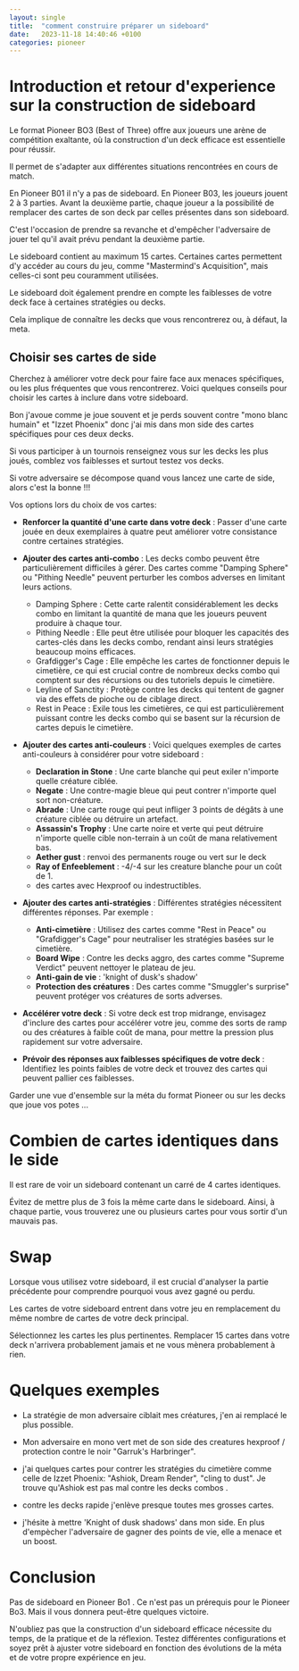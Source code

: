 ```yaml
---
layout: single
title:  "comment construire préparer un sideboard"
date:   2023-11-18 14:40:46 +0100
categories: pioneer
---
```


# Introduction et retour d'experience sur la construction de sideboard

Le format Pioneer BO3 (Best of Three) offre aux joueurs une arène de compétition exaltante, où la construction d'un deck efficace est essentielle pour réussir.

Il permet de s'adapter aux différentes situations rencontrées en cours de match.

En Pioneer B01 il n'y a pas de sideboard. En Pioneer B03, les joueurs jouent 2 à 3 parties. Avant la deuxième partie, chaque joueur a la possibilité de remplacer des cartes de son deck par celles présentes dans son sideboard.

C'est l'occasion de prendre sa revanche et d'empêcher l'adversaire de jouer tel qu'il avait prévu pendant la deuxième partie.

Le sideboard contient au maximum 15 cartes. Certaines cartes permettent d'y accéder au cours du jeu, comme "Mastermind's Acquisition", mais celles-ci sont peu couramment utilisées.

Le sideboard doit également prendre en compte les faiblesses de votre deck face à certaines stratégies ou decks.

Cela implique de connaître les decks que vous rencontrerez ou, à défaut, la meta.

## Choisir ses cartes de side

Cherchez à améliorer votre deck pour faire face aux menaces spécifiques, ou les plus fréquentes que vous rencontrerez. Voici quelques conseils pour choisir les cartes à inclure dans votre sideboard.

Bon j'avoue comme je joue souvent et je perds souvent contre "mono blanc humain" et "Izzet Phoenix" donc j'ai mis dans mon side des cartes spécifiques pour ces deux decks.

Si vous participer à un tournois renseignez vous sur les decks les plus joués, comblez vos faiblesses et surtout testez vos decks.

Si votre adversaire se décompose quand vous lancez une carte de side, alors c'est la bonne !!!


Vos options lors du choix de vos cartes:

- **Renforcer la quantité d'une carte dans votre deck** : Passer d'une carte jouée en deux exemplaires à quatre peut améliorer votre consistance contre certaines stratégies.

- **Ajouter des cartes anti-combo** : Les decks combo peuvent être particulièrement difficiles à gérer. Des cartes comme "Damping Sphere" ou "Pithing Needle" peuvent perturber les combos adverses en limitant leurs actions.
  - Damping Sphere : Cette carte ralentit considérablement les decks combo en limitant la quantité de mana que les joueurs peuvent produire à chaque tour.
  - Pithing Needle : Elle peut être utilisée pour bloquer les capacités des cartes-clés dans les decks combo, rendant ainsi leurs stratégies beaucoup moins efficaces.
  - Grafdigger's Cage : Elle empêche les cartes de fonctionner depuis le cimetière, ce qui est crucial contre de nombreux decks combo qui comptent sur des récursions ou des tutoriels depuis le cimetière.
  - Leyline of Sanctity : Protège contre les decks qui tentent de gagner via des effets de pioche ou de ciblage direct.
  - Rest in Peace : Exile tous les cimetières, ce qui est particulièrement puissant contre les decks combo qui se basent sur la récursion de cartes depuis le cimetière.

- **Ajouter des cartes anti-couleurs** : Voici quelques exemples de cartes anti-couleurs à considérer pour votre sideboard :
  - **Declaration in Stone** : Une carte blanche qui peut exiler n'importe quelle créature ciblée.
  - **Negate** : Une contre-magie bleue qui peut contrer n'importe quel sort non-créature.
  - **Abrade** : Une carte rouge qui peut infliger 3 points de dégâts à une créature ciblée ou détruire un artefact.
  - **Assassin's Trophy** : Une carte noire et verte qui peut détruire n'importe quelle cible non-terrain à un coût de mana relativement bas.
  - **Aether gust** : renvoi des permanents rouge ou vert sur le deck
  - **Ray of Enfeeblement** : -4/-4 sur les creature blanche pour un coût de 1.
  - des cartes avec Hexproof ou indestructibles.

- **Ajouter des cartes anti-stratégies** : Différentes stratégies nécessitent différentes réponses. Par exemple :
  - **Anti-cimetière** : Utilisez des cartes comme "Rest in Peace" ou "Grafdigger's Cage" pour neutraliser les stratégies basées sur le cimetière.
  - **Board Wipe** : Contre les decks aggro, des cartes comme "Supreme Verdict" peuvent nettoyer le plateau de jeu.
  - **Anti-gain de vie** : 'knight of dusk's shadow'
  - **Protection des créatures** : Des cartes comme "Smuggler's surprise" peuvent protéger vos créatures de sorts adverses.

- **Accélérer votre deck** : Si votre deck est trop midrange, envisagez d'inclure des cartes pour accélérer votre jeu, comme des sorts de ramp ou des créatures à faible coût de mana, pour mettre la pression plus rapidement sur votre adversaire.

- **Prévoir des réponses aux faiblesses spécifiques de votre deck** : Identifiez les points faibles de votre deck et trouvez des cartes qui peuvent pallier ces faiblesses.

Garder une vue d'ensemble sur la méta du format Pioneer ou sur les decks que joue vos potes ...

# Combien de cartes identiques dans le side

Il est rare de voir un sideboard contenant un carré de 4 cartes identiques.

Évitez de mettre plus de 3 fois la même carte dans le sideboard. Ainsi, à chaque partie, vous trouverez une ou plusieurs cartes pour vous sortir d'un mauvais pas.

# Swap

Lorsque vous utilisez votre sideboard, il est crucial d'analyser la partie précédente pour comprendre pourquoi vous avez gagné ou perdu.

Les cartes de votre sideboard entrent dans votre jeu en remplacement du même nombre de cartes de votre deck principal.

Sélectionnez les cartes les plus pertinentes. Remplacer 15 cartes dans votre deck n'arrivera probablement jamais et ne vous mènera probablement à rien.

# Quelques exemples

- La stratégie de mon adversaire ciblait mes créatures, j'en ai remplacé le plus possible.

- Mon adversaire en mono vert met de son side des creatures hexproof / protection contre le noir "Garruk's Harbringer".

- j'ai quelques cartes pour contrer les stratégies du cimetière comme celle de Izzet Phoenix:  "Ashiok, Dream Render", "cling to dust". Je trouve qu'Ashiok est pas mal contre les decks combos .

- contre les decks rapide j'enlève presque toutes mes grosses cartes.

- j'hésite à mettre 'Knight of dusk shadows' dans mon side. En plus d'empècher l'adversaire de gagner des points de vie, elle a menace et un boost.

# Conclusion

Pas de sideboard en Pioneer Bo1 . Ce n'est pas un prérequis pour le Pioneer Bo3. Mais il vous donnera peut-être quelques victoire.

N'oubliez pas que la construction d'un sideboard efficace nécessite du temps, de la pratique et de la réflexion. Testez différentes configurations et soyez prêt à ajuster votre sideboard en fonction des évolutions de la méta et de votre propre expérience en jeu.
